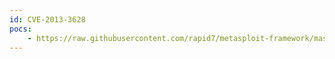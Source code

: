```yaml
---
id: CVE-2013-3628
pocs:
    - https://raw.githubusercontent.com/rapid7/metasploit-framework/master/modules/exploits/multi/http/zabbix_script_exec.rb
---
```

